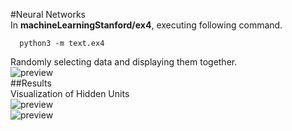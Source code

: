 #Neural Networks<br>
In **machineLearningStanford/ex4**, executing following command.<br>
```
  python3 -m text.ex4
```
Randomly selecting data and displaying them together.<br>
![preview](https://cloud.githubusercontent.com/assets/5163329/18835214/8ef5aae2-842c-11e6-8cb9-a97112338bcc.png)<br>
##Results<br>
Visualization of Hidden Units<br>
![preview](https://cloud.githubusercontent.com/assets/5163329/18835215/9072f334-842c-11e6-881c-abf9922120b1.png)<br>
![preview](https://cloud.githubusercontent.com/assets/5163329/18835236/b4eef294-842c-11e6-91f1-5bc355ac519c.png)<br>
